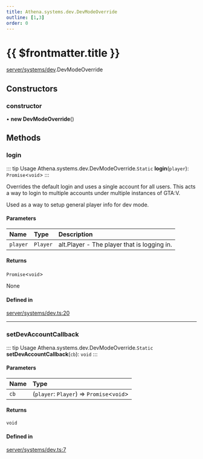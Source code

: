 ```yaml
---
title: Athena.systems.dev.DevModeOverride
outline: [1,3]
order: 0
---
```


# {{ $frontmatter.title }}


[server/systems/dev](../modules/server_systems_dev.md).DevModeOverride

## Constructors

### constructor

• **new DevModeOverride**()

## Methods

### login

::: tip Usage
Athena.systems.dev.DevModeOverride.`Static` **login**(`player`): `Promise`<`void`\>
:::

Overrides the default login and uses a single account for all users.
This acts a way to login to multiple accounts under multiple instances of GTA:V.

Used as a way to setup general player info for dev mode.

#### Parameters

| Name | Type | Description |
| :------ | :------ | :------ |
| `player` | `Player` | alt.Player - The player that is logging in. |

#### Returns

`Promise`<`void`\>

None

#### Defined in

[server/systems/dev.ts:20](https://github.com/Stuyk/altv-athena/blob/d18d8cd/src/core/server/systems/dev.ts#L20)

___

### setDevAccountCallback

::: tip Usage
Athena.systems.dev.DevModeOverride.`Static` **setDevAccountCallback**(`cb`): `void`
:::

#### Parameters

| Name | Type |
| :------ | :------ |
| `cb` | (`player`: `Player`) => `Promise`<`void`\> |

#### Returns

`void`

#### Defined in

[server/systems/dev.ts:7](https://github.com/Stuyk/altv-athena/blob/d18d8cd/src/core/server/systems/dev.ts#L7)
